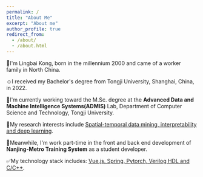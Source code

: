 ```yaml
---
permalink: /
title: "About Me"
excerpt: "About me"
author_profile: true
redirect_from: 
  - /about/
  - /about.html
---
```



:wave:I'm Lingbai Kong, born in the millennium 2000 and came of a worker family in North China.

:relaxed:I received my Bachelor's degree from Tongji University, Shanghai, China, in 2022.

:runner:I'm currently working toward the M.Sc. degree at the **Advanced Data and Machine Intelligence Systems(ADMIS)** Lab, Department of Computer Science and Technology, Tongji University.

:pencil:My research interests include <u>Spatial-temporal data mining, interpretability and deep learning</u>.

:office:Meanwhile, I'm work part-time in the front and back end development of **Nanjing-Metro Training System** as a student developer.

:white_check_mark:My technology stack includes: <u>Vue.js, Spring, Pytorch, Verilog HDL and C/C++</u>.

